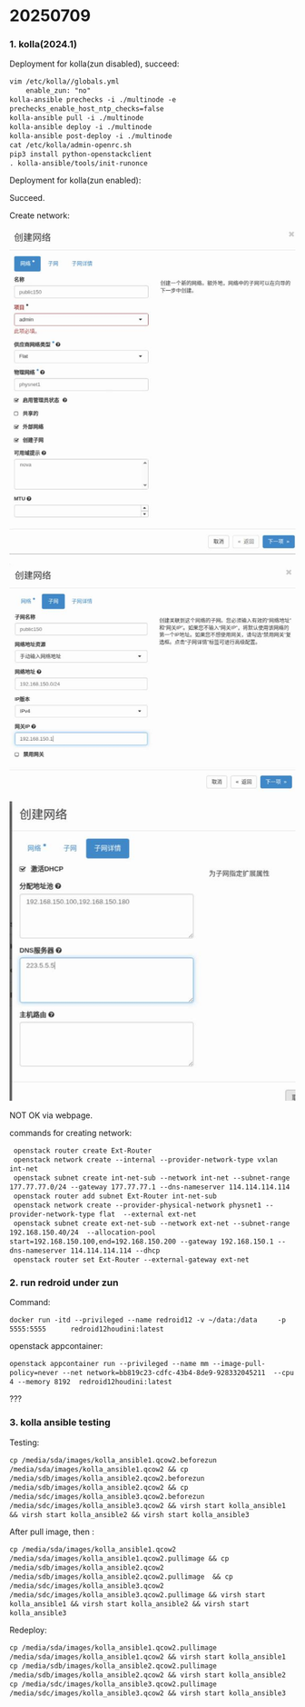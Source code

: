 # 20250709
### 1. kolla(2024.1)
Deployment for kolla(zun disabled), succeed:      

```
vim /etc/kolla//globals.yml
    enable_zun: "no"
kolla-ansible prechecks -i ./multinode -e prechecks_enable_host_ntp_checks=false
kolla-ansible pull -i ./multinode 
kolla-ansible deploy -i ./multinode 
kolla-ansible post-deploy -i ./multinode 
cat /etc/kolla/admin-openrc.sh 
pip3 install python-openstackclient
. kolla-ansible/tools/init-runonce 
```
Deployment for kolla(zun enabled):      

Succeed.     

Create network:    

![./images/2025_07_09_10_16_52_712x810.jpg](./images/2025_07_09_10_16_52_712x810.jpg)

![./images/2025_07_09_10_18_44_721x574.jpg](./images/2025_07_09_10_18_44_721x574.jpg)

![./images/2025_07_09_10_19_16_550x575.jpg](./images/2025_07_09_10_19_16_550x575.jpg)

NOT OK via webpage.      

commands for creating network:      

```
 openstack router create Ext-Router
 openstack network create --internal --provider-network-type vxlan int-net
 openstack subnet create int-net-sub --network int-net --subnet-range 177.77.77.0/24 --gateway 177.77.77.1 --dns-nameserver 114.114.114.114
 openstack router add subnet Ext-Router int-net-sub
 openstack network create --provider-physical-network physnet1 --provider-network-type flat  --external ext-net
 openstack subnet create ext-net-sub --network ext-net --subnet-range 192.168.150.40/24  --allocation-pool start=192.168.150.100,end=192.168.150.200 --gateway 192.168.150.1 --dns-nameserver 114.114.114.114 --dhcp
 openstack router set Ext-Router --external-gateway ext-net

```
### 2. run redroid under zun
Command:     

```
docker run -itd --privileged --name redroid12 -v ~/data:/data     -p 5555:5555      redroid12houdini:latest
```
openstack appcontainer:     

```
openstack appcontainer run --privileged --name mm --image-pull-policy=never --net network=bb819c23-cdfc-43b4-8de9-928332045211  --cpu 4 --memory 8192  redroid12houdini:latest
```

??? 
### 3. kolla ansible testing
Testing:    

```
cp /media/sda/images/kolla_ansible1.qcow2.beforezun /media/sda/images/kolla_ansible1.qcow2 && cp /media/sdb/images/kolla_ansible2.qcow2.beforezun /media/sdb/images/kolla_ansible2.qcow2 && cp /media/sdc/images/kolla_ansible3.qcow2.beforezun /media/sdc/images/kolla_ansible3.qcow2 && virsh start kolla_ansible1 && virsh start kolla_ansible2 && virsh start kolla_ansible3
```
After pull image, then :      

```
cp /media/sda/images/kolla_ansible1.qcow2 /media/sda/images/kolla_ansible1.qcow2.pullimage && cp /media/sdb/images/kolla_ansible2.qcow2 /media/sdb/images/kolla_ansible2.qcow2.pullimage  && cp /media/sdc/images/kolla_ansible3.qcow2 /media/sdc/images/kolla_ansible3.qcow2.pullimage && virsh start kolla_ansible1 && virsh start kolla_ansible2 && virsh start kolla_ansible3
```

Redeploy:     

```
cp /media/sda/images/kolla_ansible1.qcow2.pullimage /media/sda/images/kolla_ansible1.qcow2 && virsh start kolla_ansible1
cp /media/sdb/images/kolla_ansible2.qcow2.pullimage /media/sdb/images/kolla_ansible2.qcow2 && virsh start kolla_ansible2
cp /media/sdc/images/kolla_ansible3.qcow2.pullimage /media/sdc/images/kolla_ansible3.qcow2 && virsh start kolla_ansible3
```
